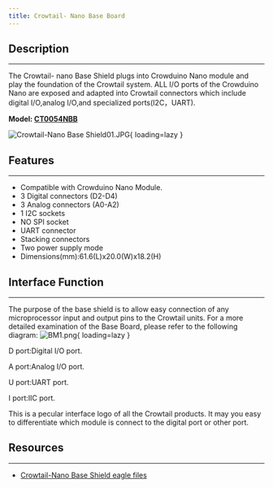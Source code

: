 ```yaml
---
title: Crowtail- Nano Base Board
---
```


## Description
-----------

The Crowtail- nano Base Shield plugs into Crowduino Nano module and play the foundation of the Crowtail system. ALL I/O ports of the Crowduino Nano are exposed and adapted into Crowtail connectors which include digital I/O,analog I/O,and specialized ports(I2C，UART).

**Model: [CT0054NBB](http://www.elecrow.com/crowtailnano-base-board-v10-p-1513.html)**

![Crowtail-Nano Base Shield01.JPG](https://wiki.elecrow.com/images/thumb/6/6e/Crowtail-Nano_Base_Shield01.JPG/600px-Crowtail-Nano_Base_Shield01.JPG){ loading=lazy }

## Features
--------

- Compatible with Crowduino Nano Module.
- 3 Digital connectors (D2-D4)
- 3 Analog connectors (A0-A2)
- 1 I2C sockets
- NO SPI socket
- UART connector
- Stacking connectors
- Two power supply mode
- Dimensions(mm):61.6(L)x20.0(W)x18.2(H)

## Interface Function
------------------

The purpose of the base shield is to allow easy connection of any microprocessor input and output pins to the Crowtail units. For a more detailed examination of the Base Board, please refer to the following diagram:
![BM1.png](https://wiki.elecrow.com/images/thumb/b/b1/BM1.png/600px-BM1.png){ loading=lazy }

D port:Digital I/O port.

A port:Analog I/O port.

U port:UART port.

I port:IIC port.

This is a pecular interface logo of all the Crowtail products. It may you easy to differentiate which module is connect to the digital port or other port.

## Resources
---------

- [Crowtail-Nano Base Shield eagle files](../../files/Crowtail-Nano-Base-Board-Eagle-files-zip.md)